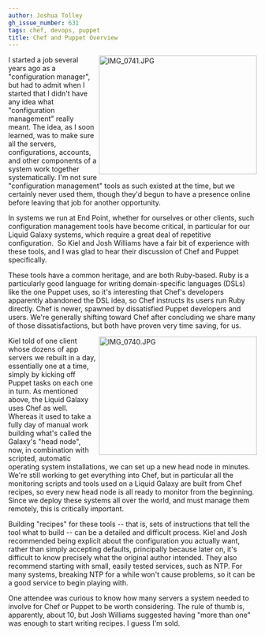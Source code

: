 ```yaml
---
author: Joshua Tolley
gh_issue_number: 631
tags: chef, devops, puppet
title: Chef and Puppet Overview
---
```




<a href="http://www.flickr.com/photos/80083124@N08/7184275615/" title="IMG_0741.JPG by endpoint920, on Flickr"><img align="right" alt="IMG_0741.JPG" height="240" src="/blog/2012/06/13/chef-and-puppet-overview/image-0.jpeg" width="320"/></a>

 I started a job several years ago as a "configuration manager", but had to admit when I started that I didn't have any idea what "configuration management" really meant. The idea, as I soon learned, was to make sure all the servers, configurations, accounts, and other components of a system work together systematically. I'm not sure "configuration management" tools as such existed at the time, but we certainly never used them, though they'd begun to have a presence online before leaving that job for another opportunity.

In systems we run at End Point, whether for ourselves or other clients, such configuration management tools have become critical, in particular for our Liquid Galaxy systems, which require a great deal of repetitive configuration.  So Kiel and Josh Williams have a fair bit of experience with these tools, and I was glad to hear their discussion of Chef and Puppet specifically.

These tools have a common heritage, and are both Ruby-based. Ruby is a particularly good language for writing domain-specific languages (DSLs) like the one Puppet uses, so it's interesting that Chef's developers apparently abandoned the DSL idea, so Chef instructs its users run Ruby directly. Chef is newer, spawned by dissatisfied Puppet developers and users. We're generally shifting toward Chef after concluding we share many of those dissatisfactions, but both have proven very time saving, for us.

<a href="http://www.flickr.com/photos/80083124@N08/7184274097/" title="IMG_0740.JPG by endpoint920, on Flickr"><img align="right" alt="IMG_0740.JPG" height="240" src="/blog/2012/06/13/chef-and-puppet-overview/image-0.jpeg" width="320"/></a>

 Kiel told of one client whose dozens of app servers we rebuilt in a day, essentially one at a time, simply by kicking off Puppet tasks on each one in turn. As mentioned above, the Liquid Galaxy uses Chef as well. Whereas it used to take a fully day of manual work building what's called the Galaxy's "head node", now, in combination with scripted, automatic operating system installations, we can set up a new head node in minutes. We're still working to get everything into Chef, but in particular all the monitoring scripts and tools used on a Liquid Galaxy are built from Chef recipes, so every new head node is all ready to monitor from the beginning. Since we deploy these systems all over the world, and must manage them remotely, this is critically important.

Building "recipes" for these tools -- that is, sets of instructions that tell the tool what to build -- can be a detailed and difficult process. Kiel and Josh recommended being explicit about the configuration you actually want, rather than simply accepting defaults, principally because later on, it's difficult to know precisely what the original author intended. They also recommend starting with small, easily tested services, such as NTP. For many systems, breaking NTP for a while won't cause problems, so it can be a good service to begin playing with.

One attendee was curious to know how many servers a system needed to involve for Chef or Puppet to be worth considering. The rule of thumb is, apparently, about 10, but Josh Williams suggested having "more than one" was enough to start writing recipes. I guess I'm sold.


